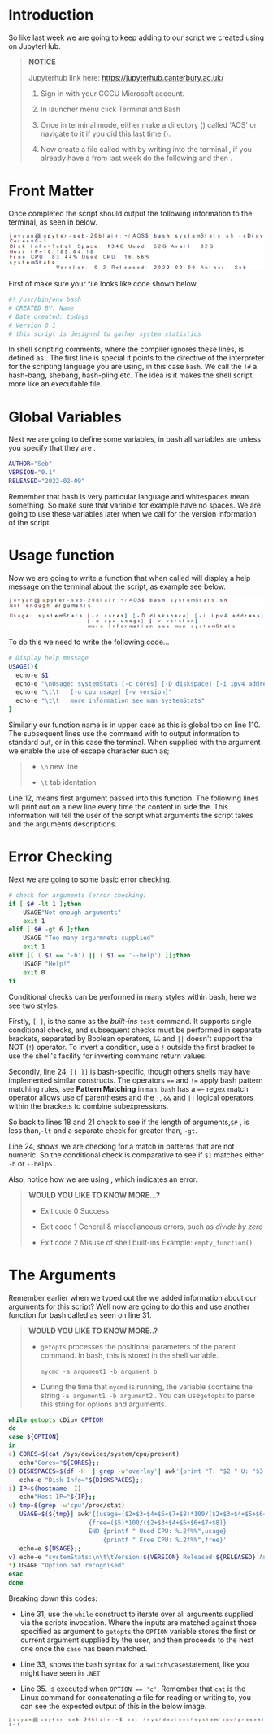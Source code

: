 # Introduction

So like last week we are going to keep adding to our script we created
using on JupyterHub.

>**NOTICE**
>
> Jupyterhub link here: <https://jupyterhub.canterbury.ac.uk/>
>
>1.   Sign in with your CCCU Microsoft account.
>
>2.  In launcher menu click Terminal and Bash
>
>3.  Once in terminal mode, either make a directory () called 'AOS' or  navigate to it if you did this last
time ().
>
>4.   Now create a file called with by writing into the terminal , if you  already have a from last week do
>the following and then .
>

# Front Matter

Once completed the script should output the following information to the terminal, as seen in below.

![image](images/systemStats_output.PNG)

First of make sure your file looks like code shown below.
```bash
#! /usr/bin/env bash
# CREATED BY: Name
# Date created: todays
# Version 0.1
# this script is designed to gather system statistics
```

In shell scripting comments, where the compiler ignores these lines, is defined as . The first line is special it points to the directive of the
interpreter for the scripting language you are using, in this case ```bash```. We call the ```!#```  a
hash-bang, shebang, hash-pling etc. The idea is it makes the shell script more like an executable file.

# Global Variables

Next we are going to define some variables, in bash all variables are
unless you specify that they are .

```bash
AUTHOR="Seb"
VERSION="0.1"
RELEASED="2022-02-09"
```

Remember that bash is very particular language and whitespaces mean something. So make sure that variable for
example have no spaces. We are going to use these variables later when we call for the version information of the script.

# Usage function

Now we are going to write a function that when called will display a
help message on the terminal about the script, as example see below.

![image](images/systemStats_output_usage.PNG)

To do this we need to write the following code...

```bash
# Display help message
USAGE(){
  echo-e $1
  echo-e "\nUsage: systemStats [-c cores] [-D diskspace] [-i ipv4 address]"
  echo-e "\t\t   [-u cpu usage] [-v version]"
  echo-e "\t\t   more information see man systemStats"
}
```

Similarly our function name is in upper case as this is global too on line 110. The subsequent lines use the command with to output
information to standard out, or in this case the terminal. When supplied with the argument we enable the use of escape character such as;

>-   ```\n``` new line
>
>-   ```\t``` tab identation

Line 12, means first argument passed into this function. The following lines will print out on a new line
every time the content in side the. This information will tell the user of the script what arguments the
script takes and the arguments descriptions.

# Error Checking

Next we are going to some basic error checking.

```bash
# check for arguments (error checking)
if [ $# -lt 1 ];then
    USAGE"Not enough arguments"
    exit 1
elif [ $# -gt 6 ];then
    USAGE "Too many argurmnets supplied"
    exit 1
elif [[ ( $1 == '-h') || ( $1 == '--help') ]];then
    USAGE "Help!"
    exit 0
fi
```

Conditional checks can be performed in many styles within bash, here we see two styles.

Firstly, ```[ ]```, is the same as the *built-ins* ```test``` command. It supports single conditional checks,
and subsequent checks must be performed in separate brackets, separated by Boolean operators, ```&&``` and
``||`` doesn't support the NOT (```!```) operator. To invert a condition, use a ```!```  outside the first
bracket to use the shell's facility for inverting command return values.

Secondly, line 24, ```[[ ]]``` is bash-specific, though others shells may have implemented similar
constructs. The operators ```==```  and ```!=```  apply bash pattern matching rules, see **Pattern Matching**
in ```man```. ```bash``` has a ```=~``` regex match operator allows use of parentheses and the ```!```,
``&&`` and ``||`` logical operators within the brackets to combine subexpressions.

So back to lines 18 and 21 check to see if the length of arguments,```$#``` , is less than,```-lt```  and a
separate check for greater than, ```-gt```.

Line 24, shows we are checking for a match in patterns that are not numeric. So the conditional check is
comparative to see if ```$1``` matches either ```-h``` or ```--helpS``` .

Also, notice how we are using , which indicates an error.

>**WOULD YOU LIKE TO KNOW MORE...?**
>
>- Exit code 0 Success
>
>- Exit code 1 General & miscellaneous errors, such as *divide by zero*
>
>- Exit code 2 Misuse of shell built-ins Example: ```empty_function()```


# The Arguments

Remember earlier when we typed out the we added information about our
arguments for this script? Well now are going to do this and use another
function for bash called as seen on line 31.

>**WOULD YOU LIKE TO KNOW MORE..?**
>
>- ```getopts``` processes the positional parameters of the parent command. In bash, this is stored in the
>shell variable.
>
>      ```mycmd -a argument1 -b argument b ```
> - During the time that ```mycmd``` is running, the variable ``$``contains the string ```-a argument1 -b
> argument2``` .
> You can use```getopts``` to parse this
> string for options and arguments.


```bash
while getopts cDiuv OPTION
do
case ${OPTION}
in
c) CORES=$(cat /sys/devices/system/cpu/present)
   echo"Cores="${CORES};;
D) DISKSPACES=$(df -H  | grep -w'overlay'| awk'{print "T: "$2 " U: "$3 " A: "$4}')
   echo-e "Disk Info="${DISKSPACES};;
i) IP=$(hostname -I)
   echo"Host IP="${IP};;
u) tmp=$(grep -w'cpu'/proc/stat)
   USAGE=$(${tmp}| awk'{(usage=($2+$3+$4+$6+$7+$8)*100/($2+$3+$4+$5+$6+$7+$8))}
                      {free=($5)*100/($2+$3+$4+$5+$6+$7+$8)}
                      END {printf " Used CPU: %.2f%%",usage}
                          {printf " Free CPU: %.2f%%",free}'
   echo-e ${USAGE};;
v) echo-e "systemStats:\n\t\tVersion:${VERSION} Released:${RELEASED} Author:${AUTHOR}";;
*) USAGE "Option not recognised"
esac
done
```

Breaking down this codes:

-   Line 31, use the ``while`` construct to iterate over all arguments supplied  via the scripts invocation.
    Where the inputs are matched against those specified as argument to ``getopts`` the ```OPTION``` variable
    stores the first or current argument supplied by the user, and then proceeds to the next one once the
    ```case``` has been matched.

-   Line 33, shows the bash syntax for a ```switch\case```statement, like you might have seen in ```.NET```

-   Line 35. is executed when ```OPTION == 'c'```. Remember that ```cat``` is the Linux command for
    concatenating a file for reading or writing to, you can see the expected output of this in the below
    image.

![image](images/cpu_cores.PNG)

